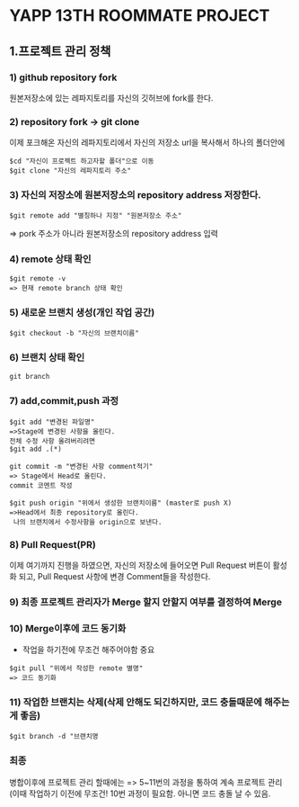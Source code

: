 # YAPP 13TH ROOMMATE PROJECT


## 1.프로젝트 관리 정책

### 1) github repository fork 

원본저장소에 있는 레파지토리를 자신의 깃허브에 fork를 한다.

### 2) repository fork -> git clone

이제 포크해온 자신의 레파지토리에서 자신의 저장소 url을 복사해서 하나의 폴더안에 
```
$cd "자신이 프로젝트 하고자할 폴더"으로 이동
$git clone "자신의 레파지토리 주소"
```
### 3) 자신의 저장소에 원본저장소의 repository address 저장한다.
```
$git remote add "별칭하나 지정" "원본저장소 주소"
```
=> pork 주소가 아니라 원본저장소의 repository address 입력

### 4) remote 상태 확인
```
$git remote -v
=> 현재 remote branch 상태 확인
```

### 5) 새로운 브랜치 생성(개인 작업 공간)
```
$git checkout -b "자신의 브랜치이름" 
```
### 6) 브랜치 상태 확인
```
git branch 
```

### 7) add,commit,push 과정

```
$git add "변경된 파일명"
=>Stage에 변경된 사항을 올린다. 
전체 수정 사항 올려버리려면 
$git add .(*)

```

```
git commit -m "변경된 사항 comment적기"
=> Stage에서 Head로 올린다. 
commit 코멘트 작성
```

```
$git push origin "위에서 생성한 브랜치이름" (master로 push X)
=>Head에서 최종 repository로 올린다.
 나의 브랜치에서 수정사항을 origin으로 보낸다.
```
### 8) Pull Request(PR)
이제 여기까지 진행을 하였으면, 자신의 저장소에 들어오면  Pull Request 버튼이 활성화 되고, Pull Request 사항에 변경 Comment들을 작성한다. 

### 9) 최종 프로젝트 관리자가 Merge   할지 안할지 여부를 결정하여 Merge


### 10) Merge이후에 코드 동기화 
* 작업을 하기전에 무조건 해주어야함 중요

```
$git pull "위에서 작성한 remote 별명"
=> 코드 동기화
```
### 11) 작업한 브랜치는 삭제(삭제 안해도 되긴하지만, 코드 충돌때문에 해주는게 좋음)
```
$git branch -d "브랜치명
```

### 최종
병합이후에 프로젝트 관리 할때에는  => 5~11번의 과정을 통하여 계속 프로젝트 관리(이때 작업하기 이전에 무조건! 10번 과정이 필요함. 아니면 코드 충돌 날 수 있음.

